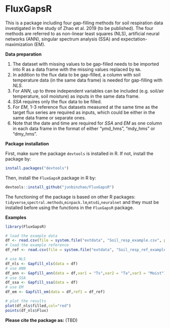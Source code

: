 
<!-- README.md is generated from README.Rmd. Please edit that file -->

# FluxGapsR

<!-- badges: start -->

<!-- badges: end -->

This is a package including four gap-filling methods for soil
respiration data investigated in the study of Zhao et al. 2019 (to be
published). The four methods are referred to as non-linear least squares
(NLS), artificial neural networks (ANN), singular spectrum analysis
(SSA) and expectation-maximization (EM).

**Data preparation**

1.  The dataset with missing values to be gap-filled needs to be
    imported into R as a data frame with the missing values replaced by
    `NA`.
2.  In addition to the flux data to be gap-filled, a column with soil
    temperature data (in the same data frame) is needed for gap-filling
    with *NLS*.
3.  For *ANN*, up to three independent variables can be included
    (e.g. soil/air temperature, soil moisture) as inputs in the same
    data frame.
4.  *SSA* requires only the flux data to be filled.
5.  For *EM*, 1-3 reference flux datasets measured at the same time as
    the target flux series are required as inputs, which could be either
    in the same data frame or separate ones.
6.  Note that the date and time are required for *SSA* and *EM* as one
    column in each data frame in the format of either “ymd\_hms”,
    “mdy\_hms” or “dmy\_hms”.

**Package installation**

First, make sure the package `devtools` is installed in R. If not,
install the package by:

``` r
install.packages("devtools")
```

Then, install the `FluxGapsR` package in R by:

``` r
devtools::install_github("junbinzhao/FluxGapsR")
```

The functioning of the package is based on other R packages:
`tidyverse`,`spectral.methods`,`minpack.lm`,`mtsdi`,`neuralnet` and they
must be installed before using the functions in the `FluxGapsR` package.

**Examples**

``` r
library(FluxGapsR)

# load the example data
df <- read.csv(file = system.file("extdata", "Soil_resp_example.csv", package = "FluxGapsR"),header = T)
# load the example reference
df_ref <- read.csv(file = system.file("extdata", "Soil_resp_ref_example.csv", package = "FluxGapsR"),header = T)

# use NLS
df_nls <- Gapfill_nls(data = df)
# use ANN
df_ann <- Gapfill_ann(data = df,var1 = "Ts",var2 = "Ta",var3 = "Moist")
# use SSA
df_ssa <- Gapfill_ssa(data = df)
# use EM
df_em <- Gapfill_em(data = df,ref1 = df_ref)

# plot the results
plot(df_nls$filled,col="red")
points(df_nls$Flux)
```

**Please cite the package as:** (TBD)
